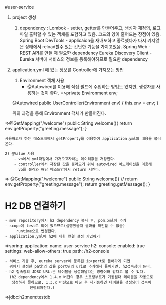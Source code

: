 #user-service 

1. project 생성

	1) dependency
		: Lombok - setter, getter를 만들어주고, 생성자 재정의, 로그 파일 출력할 수 있는 객체를 포함하고 있음. 코드의 양이 줄어드는 장점이 있음.
		  Spring Boot DevTools - applicaion을 재배포하고 종료했다가 다시 키지않은 상태에서 reload할수 있는 간단한 기능을 가지고있음.
		  Spring Web - REST API를 만들 때 필요한 dependency
		  Eureka Discovery Client - Eureka 서버에 서비스의 정보를 등록해야하므로 필요한 dependency

2. application.yml 에 있는 정보를 Controller에 가져오는 방법

	1) Environment 객체 사용
		- @Autowired를 이용해 직접 필드에 주입하는 방법도 있지만,
		  생성자를 사용하는 것이 좋다.
=>private Environment env;

    @Autowired
    public UserController(Environment env) {
        this.env = env;
    }

	위의 과정을 통해 Environment 객체가 만들어진다.

=>@GetMapping("/welcome")
    public String welcome(){
        return env.getProperty("greeting.message");
    }

	사용하고자 하는 메소드내에서 getProperty를 이용하여 application.yml의 내용을 불러온다.
	
	2) @Value 사용
		- vo에서 yml파일에서 가져오고자하는 데이터값을 저장한다.
		- controller에서 저장된 값을 불러오기 위해 autowired 어노테이션을 이용해
		  vo를 불러와 해당 메소드안에서 return 시킨다.   
=> @GetMapping("/welcome")
    public String welcome(){
//        return env.getProperty("greeting.message");
        return greeting.getMessage();
    }

# H2 DB 연결하기
	- mvn repository에서 h2 dependency 복사 후, pom.xml에 추가
	- scope이 test로 되어 있으므로(실행했을때 결과를 확인할 수 없음)
	 	 runtime으로 변경한다.
	- application.yml에 h2에 대한 연결 설정 기입하기
=>spring:
  application:
    name: user-service
  h2:
    console:
      enabled: true
      settings:
        web-allow-others: true
      path: /h2-console

	- 서비스 기동 후, eureka server에 등록된 ip+port로 들어가게 되면
	  위에서 설정한 path의 값을 port뒤의 uri로 추가해서 들어가면, h2접속창이 뜬다.
	- h2 접속창의 JDBC URL:은 테이블을 생성해달라는 명령어와 같다고 볼 수 있다.
	  (h2 dependency에서 1.4.x 버전의 경우 스프링부트가 기동될대 테이블을 자동으로
 	   생성하지 못하므로, 1.3.x 버전으로 바꾼 후 재기동하면 테이블을 생성되어 접속이
               진행되어진다.)
=>jdbc:h2:mem:testdb




